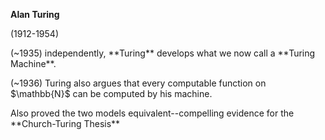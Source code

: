 **Alan Turing** 

(1912-1954)

<!-- .slide: data-background="inputs/img/alan-turing.jpg" data-background-size="contain" data-state="dim" -->

<p class="fragment fade-left"> 
(~1935) independently,  
<a class="highlight-green">**Turing**</a> 
develops what we   
now call a <a class="highlight-green">**Turing Machine**.</a>
</p>

<p class="fragment fade-left"> 
(~1936) Turing also argues   
that every computable   
function on $\mathbb{N}$ can be   
computed by his machine.
</p> 
<p class="fragment fade-left"> 
Also proved the two models
equivalent--compelling evidence for the <!-- *universality* of  -->
<!-- these computational models...  -->
<a class="highlight-green">**Church-Turing Thesis**</a>
</p> 



